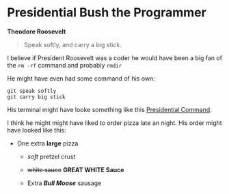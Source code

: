 # Presidential Bush the Programmer #
**Theodore Roosevelt**
> Speak softly, and carry a big stick.

I believe if President Roosevelt was a coder he would have been a big fan of the `rm -rf` command and probably `rmdir`

He might have even had some command of his own: 
```
git speak softly 
git carry big stick
```

His terminal might have looke something like this [Presidential Command](https://github.com/jtmunoz/phase-0-gps-1/blob/master/screenshot.png).

I think he might might have liked to order pizza late an night. His order might have looked like this:

- One extra **large** pizza
 
  * *soft* pretzel crust
  
  * ~~white sauce~~ **GREAT WHITE Sauce**

  * Extra **_Bull Moose_** sausage
  
